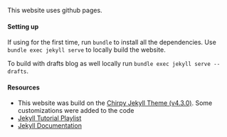 
This website uses github pages.

#### Setting up

If using for the first time, run `bundle` to install all the dependencies. Use `bundle exec jekyll serve` to locally build the website.

To build with drafts blog as well locally run `bundle exec jekyll serve --drafts`. 

#### Resources

- This website was build on the [Chirpy Jekyll Theme (v4.3.0)](https://github.com/cotes2020/jekyll-theme-chirpy/releases/tag/v4.3.0). Some customizations were added to the code
- [Jekyll Tutorial Playlist](https://www.youtube.com/watch?v=T1itpPvFWHI&list=PLLAZ4kZ9dFpOPV5C5Ay0pHaa0RJFhcmcB)
- [Jekyll Documentation](https://jekyllrb.com/docs/)